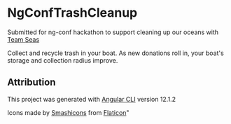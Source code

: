# NgConfTrashCleanup

Submitted for ng-conf hackathon to support cleaning up our oceans with [Team Seas](https://teamseas.org/)

Collect and recycle trash in your boat. As new donations roll in, your boat's storage and collection radius improve.

## Attribution
This project was generated with [Angular CLI](https://github.com/angular/angular-cli) version 12.1.2

Icons made by [Smashicons](https://www.flaticon.com/authors/smashicons) from [Flaticon](https://www.flaticon.com/)"
